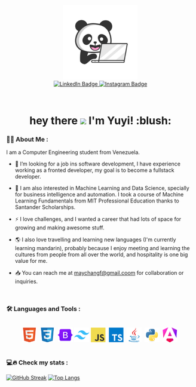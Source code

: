 <div id="header" align="center">
  <img src="img/logo.png" width="200"/>
  <div id="badges">
  <a href="https://www.linkedin.com/in/maycf/">
    <img src="https://img.shields.io/badge/LinkedIn-blue?style=for-the-badge&logo=linkedin&logoColor=white" alt="LinkedIn Badge"/>
  </a>
  <a href="https://www.instagram.com/alexandrayuyi/">
    <img src="https://img.shields.io/badge/Instagram-dd2a7b?style=for-the-badge&logo=instagram&logoColor=white" alt="Instagram Badge"/>
  </a>
</div>
  <br>
  <img src="https://komarev.com/ghpvc/?username=alexandrayuyi&style=flat-square&color=blue" alt=""/>
<h1>
  hey there
  <img src="https://media.giphy.com/media/hvRJCLFzcasrR4ia7z/giphy.gif" width="30px"/>
  I'm Yuyi! :blush:
</h1>
</div>

### :woman_technologist: About Me :
I am a Computer Engineering student from Venezuela.

- :telescope: I’m looking for a job ins software development, I have experience working as a fronted developer, my goal is to become a fullstack developer.

- :seedling: I am also interested in Machine Learning and Data Science, specially for business intelligence and automation. I took a course of Machine Learning Fundamentals from MIT Professional Education thanks to Santander Scholarships.

- :zap: I love challenges, and I wanted a career that had lots of space for growing and making awesome stuff.

- :earth_americas: I also love travelling and learning new languages (I'm currently learning mandarin), probably because I enjoy meeting and learning the cultures from people from all over the world, and hospitality is one big value for me.

- :inbox_tray: You can reach me at maychangf@gmail.coom for collaboration or inquiries.
<br>

### :hammer_and_wrench: Languages and Tools :

<br>

<div align="center">
  <img src="https://github.com/devicons/devicon/blob/master/icons/html5/html5-original.svg" title="HTML5" alt="HTML" width="40" height="40"/>&nbsp;
  <img src="https://github.com/devicons/devicon/blob/master/icons/css3/css3-original.svg"  title="CSS3" alt="CSS" width="40" height="40"/>&nbsp;
  <img src="https://github.com/devicons/devicon/blob/master/icons/bootstrap/bootstrap-original.svg" title="Bootstrap" **alt="Bootstrap" width="40" height="40"/>
  <img src="https://github.com/devicons/devicon/blob/master/icons/tailwindcss/tailwindcss-original.svg" title="Tailwind" **alt="Tailwind" width="40" height="40"/>
  <img src="https://github.com/devicons/devicon/blob/master/icons/javascript/javascript-original.svg" title="JavaScript" alt="JavaScript" width="40" height="40"/>&nbsp;
  <img src="https://github.com/devicons/devicon/blob/master/icons/typescript/typescript-plain.svg" title="TypeScript" alt="TypeScript" width="40" height="40"/>&nbsp;
  <img src="https://github.com/devicons/devicon/blob/master/icons/java/java-original.svg" title="Java" alt="Java" width="40" height="40"/>&nbsp;
  <img src="https://github.com/devicons/devicon/blob/master/icons/python/python-original.svg" title="Python" alt="Python" width="40" height="40"/>&nbsp;
  <img src="https://github.com/devicons/devicon/blob/master/icons/angular/angular-original.svg" title="Angular" alt="Angular" width="40" height="40"/>&nbsp;
  
</div>

<br>

### :computer::fire: Check my stats :
[![GitHub Streak](http://github-readme-streak-stats.herokuapp.com?user=alexandrayuyi&theme=light&background=FFFF)](https://git.io/streak-stats)
[![Top Langs](https://github-readme-stats.vercel.app/api/top-langs/?username=alexandrayuyi)](https://github.com/anuraghazra/github-readme-stats)
